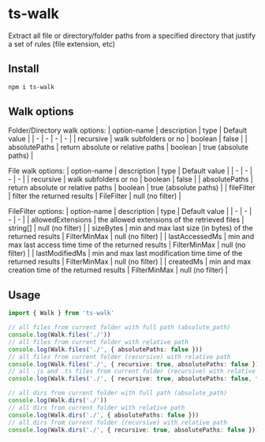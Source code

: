 # ts-walk
Extract all file or directory/folder paths from a specified directory that justify a set of rules (file extension, etc)

## Install
```bash
npm i ts-walk
```

## Walk options

Folder/Directory walk options:
| option-name | description | type | Default value |
| - | - | - | - |
| recursive | walk subfolders or no | boolean | false |
| absolutePaths | return absolute or relative paths | boolean | true (absolute paths) |

File walk options:
| option-name | description | type | Default value |
| - | - | - | - |
| recursive | walk subfolders or no | boolean | false |
| absolutePaths | return absolute or relative paths | boolean | true (absolute paths) |
| fileFilter | filter the returned results | FileFilter | null (no filter) |

FileFilter options:
| option-name | description | type | Default value |
| - | - | - | - |
| allowedExtensions | the allowed extensions of the retrieved files | string[] | null (no filter) |
| sizeBytes | min and max last size (in bytes) of the returned results | FilterMinMax | null (no filter) |
| lastAccessedMs | min and max last access time time of the returned results | FilterMinMax | null (no filter) |
| lastModifiedMs | min and max last modification time time of the returned results | FilterMinMax | null (no filter) |
| createdMs | min and max creation time of the returned results | FilterMinMax | null (no filter) |


## Usage
```typescript
import { Walk } from 'ts-walk'

// all files from current folder with full path (absolute_path)
console.log(Walk.files('./'))
// all files from current folder with relative path
console.log(Walk.files('./', { absolutePaths: false }))
// all files from current folder (recursive) with relative path
console.log(Walk.files('./', { recursive: true, absolutePaths: false }))
// all .js and .ts files from current folder (recursive) with relative path
console.log(Walk.files('./', { recursive: true, absolutePaths: false, fileFilter: { allowedExtensions: ['js', 'ts'] }}))

// all dirs from current folder with full path (absolute_path)
console.log(Walk.dirs('./'))
// all dirs from current folder with relative path
console.log(Walk.dirs('./', { absolutePaths: false }))
// all dirs from current folder (recursive) with relative path
console.log(Walk.dirs('./', { recursive: true, absolutePaths: false }))
```
